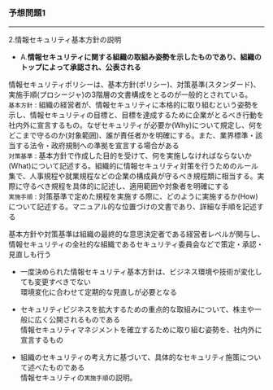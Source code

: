 ### 予想問題1

---
2.情報セキュリティ基本方針の説明

- A.**情報セキュリティに関する組織の取組み姿勢を示したものであり、組織のトップによって承認され、公表される**

情報セキュリティポリシーは、基本方針(ポリシー)、対策基準(スタンダード)、実施手順(プロシージャ)の3階層の文書構成をとるのが一般的とされている。  
`基本方針` : 組織の経営者が、情報セキュリティに本格的に取り組むという姿勢を示し、情報セキュリティの目標と、目標を達成するために企業がとるべき行動を社内外に宣言するもの。なぜセキュリティが必要か(Why)について規定し、何をどこまで守るのか(対象範囲)、誰が責任者かを明確にする。また、業界標準・該当する法令・政府規制への準拠を宣言する場合がある  
`対策基準` : 基本方針で作成した目的を受けて、何を実施しなければならないか(What)について記述する。組織的に情報セキュリティ対策を行うためのルール集で、人事規程や就業規程などの企業の構成員が守るべき規程類に相当する。実際に守るべき規程を具体的に記述し、適用範囲や対象者を明確にする  
`実施手順` : 対策基準で定めた規程を実施する際に、どのように実施するか(How)について記述する。マニュアル的な位置づけの文書であり、詳細な手順を記述する

基本方針や対策基準は組織の最終的な意思決定者である経営者レベルが関与し、情報セキュリティの全社的な組織であるセキュリティ委員会などで策定・承認・見直しも行う

- 一度決められた情報セキュリティ基本方針は、ビジネス環境や技術が変化しても変更すべきでない  
環境変化に合わせて定期的な見直しが必要となる

- セキュリティビジネスを拡大するための重点的な取組みについて、株主や一般に広く公開されるものである  
情報セキュリティマネジメントを確立するために取り組む姿勢を、社内外に宣言するもの

- 組織のセキュリティの考え方に基づいて、具体的なセキュリティ施策について述べたものである  
情報セキュリティの`実施手順`の説明。
